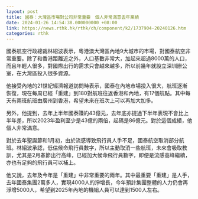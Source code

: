 ```yaml
---
layout: post
title: 國泰：大灣區市場對公司非常重要　個人非常滿意去年業績
date: 2024-01-26 14:54:38.000000000 +08:00
link: https://news.rthk.hk/rthk/ch/component/k2/1737904-20240126.htm
categories: rthk
---
```


國泰航空行政總裁林紹波表示，粵港澳大灣區內地9大城市的市場，對國泰航空非常重要。除了和香港距離近之外，人口基數非常大，加起來超過8000萬的人口，而且年輕人很多，對國際出行的需求只會越來越多，所以前幾年就設立深圳辦公室，在大灣區投入很多資源。

他接受內地的21世紀經濟報道訪問時表示，國泰在內地市場投入很大，航班逐漸恢復，現在每周已經「重建」到180對航班往返香港和內地，有17個航點。其中每天有兩班航班由廣州到香港，希望未來在班次上可以再加大加多。

另外，他提到，去年上半年國泰賺約43億元，去年底亦提過下半年表現不會比上半年差，所以2023年盈利至少是43億的兩倍，起碼是86億元。對於這個成績，他個人非常滿意。

對於去年聖誕節和1月初，由於流感導致飛行員人手不足，國泰航空取消部分航班。林紹波承認，低估候命飛行員數字，所以主動取消一些航班，未來會吸取教訓，尤其是2月春節出行高峰，已經加大候命飛行員數字，即便是流感高峰繼續，亦也有足夠的飛行員可以補上。

他又說，去年及今年是「重建」中非常重要的兩年。其中最重要「重建」是人手，去年國泰集團2萬多人，實現4000人的淨增長，今年預計集團整體的人力仍會再淨增5000人，希望到2025年內地的機組人員可以達到1500人左右。

